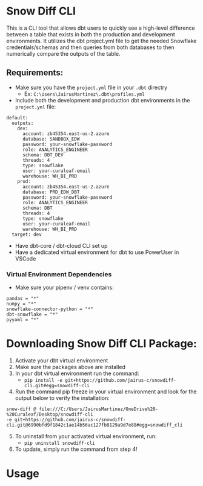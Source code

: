 # Snow Diff CLI

This is a CLI tool that allows dbt users to quickly see a high-level difference between a table that exists in both the production and development environments. It utilizes the dbt project.yml file to get the needed Snowflake credentials/schemas and 
then queries from both databases to then numerically compare the outputs of the table. 

## Requirements:
- Make sure you have the ```project.yml``` file in your ```.dbt``` directry
  - Ex: ```C:\Users\JairusMartinez\.dbt\profiles.yml```
- Include both the development and production dbt environments in the ```project.yml``` file:

```{YAML}
default:
  outputs:
    dev:
      account: zb45354.east-us-2.azure
      database: SANDBOX_EDW
      password: your-snowflake-password
      role: ANALYTICS_ENGINEER
      schema: DBT_DEV
      threads: 4
      type: snowflake
      user: your-curaleaf-email
      warehouse: WH_BI_PRD
    prod:
      account: zb45354.east-us-2.azure
      database: PRD_EDW_DBT
      password: your-snowflake-password
      role: ANALYTICS_ENGINEER
      schema: DBT
      threads: 4
      type: snowflake
      user: your-curaleaf-email
      warehouse: WH_BI_PRD
  target: dev
```
- Have dbt-core / dbt-cloud CLI set up
- Have a dedicated virtual environment for dbt to use PowerUser in VSCode

### Virtual Environment Dependencies
- Make sure your pipenv / venv contains:
```
pandas = "*"
numpy = "*"
snowflake-connector-python = "*"
dbt-snowflake = "*"
pyyaml = "*"
```

# Downloading Snow Diff CLI Package:
1. Activate your dbt virtual environment
2. Make sure the packages above are installed
3. In your dbt virtual environment run the command:
   - ```pip install -e git+https://github.com/jairus-c/snowdiff-cli.git#egg=snowdiff-cli```
4. Run the command pip freeze in your virtual environment and look for the output below to verify the installation:
```
snow-diff @ file:///C:/Users/JairusMartinez/OneDrive%20-%20Curaleaf/Desktop/snowdiff-cli
-e git+https://github.com/jairus-c/snowdiff-cli.git@6990bfd9f1842c1ae14b56ac127fb8129a9d7e88#egg=snowdiff_cli
```
5. To uninstall from your activated virtual environment, run:
   - ```pip uninstall snowdiff-cli```
6. To update, simply run the command from step 4!
  
# Usage

